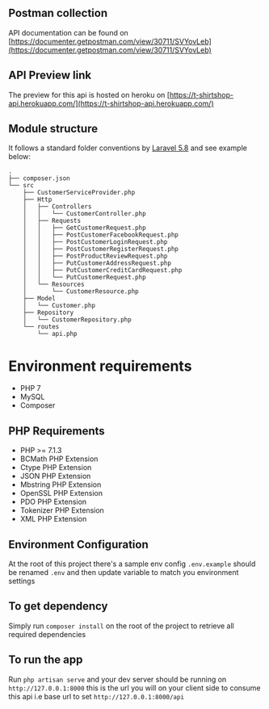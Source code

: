 

## Postman collection

API documentation can be found on [https://documenter.getpostman.com/view/30711/SVYovLeb](https://documenter.getpostman.com/view/30711/SVYovLeb) 

## API Preview link

The preview for this api is hosted on heroku on [https://t-shirtshop-api.herokuapp.com/](https://t-shirtshop-api.herokuapp.com/)

## Module structure

It follows a standard folder conventions by [Laravel 5.8](https://laravel.com/docs/5.8) and see example below: 

```
.
├── composer.json
└── src
    ├── CustomerServiceProvider.php
    ├── Http
    │   ├── Controllers
    │   │   └── CustomerController.php
    │   ├── Requests
    │   │   ├── GetCustomerRequest.php
    │   │   ├── PostCustomerFacebookRequest.php
    │   │   ├── PostCustomerLoginRequest.php
    │   │   ├── PostCustomerRegisterRequest.php
    │   │   ├── PostProductReviewRequest.php
    │   │   ├── PutCustomerAddressRequest.php
    │   │   ├── PutCustomerCreditCardRequest.php
    │   │   └── PutCustomerRequest.php
    │   └── Resources
    │       └── CustomerResource.php
    ├── Model
    │   └── Customer.php
    ├── Repository
    │   └── CustomerRepository.php
    └── routes
        └── api.php

```

# Environment requirements

- PHP 7
- MySQL
- Composer

## PHP Requirements

- PHP >= 7.1.3
- BCMath PHP Extension
- Ctype PHP Extension
- JSON PHP Extension
- Mbstring PHP Extension
- OpenSSL PHP Extension
- PDO PHP Extension
- Tokenizer PHP Extension
- XML PHP Extension

## Environment Configuration

At the root of this project there's a sample env config `.env.example` should be renamed `.env` and 
then update variable to match you environment settings

## To get dependency 

Simply run `composer install` on the root of the project to retrieve all required dependencies

## To run the app

Run `php artisan serve` and your dev server should be running on `http://127.0.0.1:8000` this is the url you will on your
client side to consume this api i.e base url to set  `http://127.0.0.1:8000/api`

